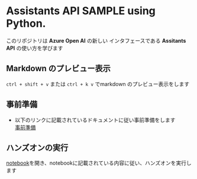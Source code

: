 # Assistants API SAMPLE using Python.

このリポジトリは __Azure Open AI__ の新しい インタフェースである __Assitants API__ の使い方を学びます

## Markdown のプレビュー表示

`ctrl + shift + v` または  `ctrl + k v` でmarkdown のプレビュー表示をします

## 事前準備
- 以下のリンクに記載されているドキュメントに従い事前準備をします</br>
[事前準備](./docs/preparation.markdown)

## ハンズオンの実行
[notebook](./assistants-api.ipynb)を開き、notebookに記載されている内容に従い、ハンズオンを実行します


